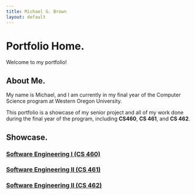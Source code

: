 ```yaml
---
title: Michael G. Brown   
layout: default
---
```

# Portfolio Home.

Welcome to my portfolio!

## About Me.

My name is Michael, and I am currently in my final year of the Computer Science program at Western Oregon University.

This portfolio is a showcase of my senior project and all of my work done during the final year of the program, including **CS460**, **CS 461**, and **CS 462**.

## Showcase.
### [Software Engineering I (CS 460)](CS-460)
### [Software Engineering II (CS 461)](CS-461)
### [Software Engineering II (CS 462)](CS-462)